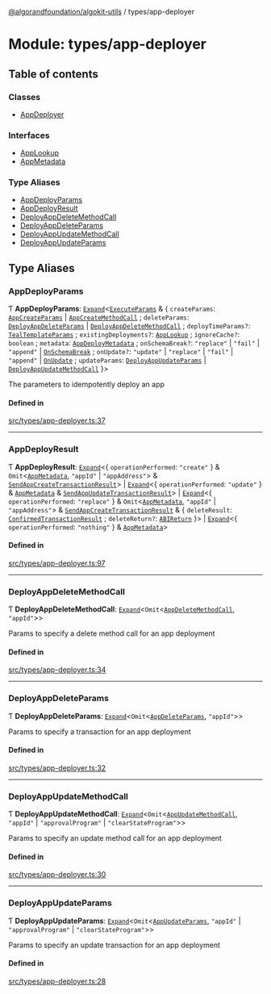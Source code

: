 [@algorandfoundation/algokit-utils](../README.md) / types/app-deployer

# Module: types/app-deployer

## Table of contents

### Classes

- [AppDeployer](../classes/types_app_deployer.AppDeployer.md)

### Interfaces

- [AppLookup](../interfaces/types_app_deployer.AppLookup.md)
- [AppMetadata](../interfaces/types_app_deployer.AppMetadata.md)

### Type Aliases

- [AppDeployParams](types_app_deployer.md#appdeployparams)
- [AppDeployResult](types_app_deployer.md#appdeployresult)
- [DeployAppDeleteMethodCall](types_app_deployer.md#deployappdeletemethodcall)
- [DeployAppDeleteParams](types_app_deployer.md#deployappdeleteparams)
- [DeployAppUpdateMethodCall](types_app_deployer.md#deployappupdatemethodcall)
- [DeployAppUpdateParams](types_app_deployer.md#deployappupdateparams)

## Type Aliases

### AppDeployParams

Ƭ **AppDeployParams**: [`Expand`](types_expand.md#expand)\<[`ExecuteParams`](../interfaces/types_transaction.ExecuteParams.md) & \{ `createParams`: [`AppCreateParams`](types_composer.md#appcreateparams) \| [`AppCreateMethodCall`](types_composer.md#appcreatemethodcall) ; `deleteParams`: [`DeployAppDeleteParams`](types_app_deployer.md#deployappdeleteparams) \| [`DeployAppDeleteMethodCall`](types_app_deployer.md#deployappdeletemethodcall) ; `deployTimeParams?`: [`TealTemplateParams`](../interfaces/types_app.TealTemplateParams.md) ; `existingDeployments?`: [`AppLookup`](../interfaces/types_app_deployer.AppLookup.md) ; `ignoreCache?`: `boolean` ; `metadata`: [`AppDeployMetadata`](../interfaces/types_app.AppDeployMetadata.md) ; `onSchemaBreak?`: ``"replace"`` \| ``"fail"`` \| ``"append"`` \| [`OnSchemaBreak`](../enums/types_app.OnSchemaBreak.md) ; `onUpdate?`: ``"update"`` \| ``"replace"`` \| ``"fail"`` \| ``"append"`` \| [`OnUpdate`](../enums/types_app.OnUpdate.md) ; `updateParams`: [`DeployAppUpdateParams`](types_app_deployer.md#deployappupdateparams) \| [`DeployAppUpdateMethodCall`](types_app_deployer.md#deployappupdatemethodcall)  }\>

The parameters to idempotently deploy an app

#### Defined in

[src/types/app-deployer.ts:37](https://github.com/algorandfoundation/algokit-utils-ts/blob/main/src/types/app-deployer.ts#L37)

___

### AppDeployResult

Ƭ **AppDeployResult**: [`Expand`](types_expand.md#expand)\<\{ `operationPerformed`: ``"create"``  } & `Omit`\<[`AppMetadata`](../interfaces/types_app_deployer.AppMetadata.md), ``"appId"`` \| ``"appAddress"``\> & [`SendAppCreateTransactionResult`](types_app.md#sendappcreatetransactionresult)\> \| [`Expand`](types_expand.md#expand)\<\{ `operationPerformed`: ``"update"``  } & [`AppMetadata`](../interfaces/types_app_deployer.AppMetadata.md) & [`SendAppUpdateTransactionResult`](types_app.md#sendappupdatetransactionresult)\> \| [`Expand`](types_expand.md#expand)\<\{ `operationPerformed`: ``"replace"``  } & `Omit`\<[`AppMetadata`](../interfaces/types_app_deployer.AppMetadata.md), ``"appId"`` \| ``"appAddress"``\> & [`SendAppCreateTransactionResult`](types_app.md#sendappcreatetransactionresult) & \{ `deleteResult`: [`ConfirmedTransactionResult`](../interfaces/types_transaction.ConfirmedTransactionResult.md) ; `deleteReturn?`: [`ABIReturn`](types_app.md#abireturn)  }\> \| [`Expand`](types_expand.md#expand)\<\{ `operationPerformed`: ``"nothing"``  } & [`AppMetadata`](../interfaces/types_app_deployer.AppMetadata.md)\>

#### Defined in

[src/types/app-deployer.ts:97](https://github.com/algorandfoundation/algokit-utils-ts/blob/main/src/types/app-deployer.ts#L97)

___

### DeployAppDeleteMethodCall

Ƭ **DeployAppDeleteMethodCall**: [`Expand`](types_expand.md#expand)\<`Omit`\<[`AppDeleteMethodCall`](types_composer.md#appdeletemethodcall), ``"appId"``\>\>

Params to specify a delete method call for an app deployment

#### Defined in

[src/types/app-deployer.ts:34](https://github.com/algorandfoundation/algokit-utils-ts/blob/main/src/types/app-deployer.ts#L34)

___

### DeployAppDeleteParams

Ƭ **DeployAppDeleteParams**: [`Expand`](types_expand.md#expand)\<`Omit`\<[`AppDeleteParams`](types_composer.md#appdeleteparams), ``"appId"``\>\>

Params to specify a transaction for an app deployment

#### Defined in

[src/types/app-deployer.ts:32](https://github.com/algorandfoundation/algokit-utils-ts/blob/main/src/types/app-deployer.ts#L32)

___

### DeployAppUpdateMethodCall

Ƭ **DeployAppUpdateMethodCall**: [`Expand`](types_expand.md#expand)\<`Omit`\<[`AppUpdateMethodCall`](types_composer.md#appupdatemethodcall), ``"appId"`` \| ``"approvalProgram"`` \| ``"clearStateProgram"``\>\>

Params to specify an update method call for an app deployment

#### Defined in

[src/types/app-deployer.ts:30](https://github.com/algorandfoundation/algokit-utils-ts/blob/main/src/types/app-deployer.ts#L30)

___

### DeployAppUpdateParams

Ƭ **DeployAppUpdateParams**: [`Expand`](types_expand.md#expand)\<`Omit`\<[`AppUpdateParams`](types_composer.md#appupdateparams), ``"appId"`` \| ``"approvalProgram"`` \| ``"clearStateProgram"``\>\>

Params to specify an update transaction for an app deployment

#### Defined in

[src/types/app-deployer.ts:28](https://github.com/algorandfoundation/algokit-utils-ts/blob/main/src/types/app-deployer.ts#L28)
